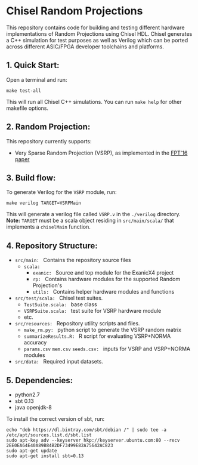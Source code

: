 # Chisel Random Projections

This repository contains code for building and testing different hardware implementations of Random Projections using Chisel HDL. Chisel generates a C++ simulation for test purposes as well as Verilog which can be ported across different ASIC/FPGA developer toolchains and platforms.  


## 1. Quick Start:

Open a terminal and run:

```
make test-all 
```

This will run all Chisel C++ simulations. You can run ``` make help ``` for other makefile options. 

## 2. Random Projection:
This repository currently supports:
  * Very Sparse Random Projection (VSRP), as implemented in the [FPT'16 paper](http://phwl.org/papers/rp_fpt16.pdf)

## 3. Build flow:
To generate Verilog for the ```VSRP``` module, run:

```
make verilog TARGET=VSRPMain
```
This will generate a verilog file called ```VSRP.v``` in the ```./verilog``` directory. **Note:** ```TARGET``` must be a scala object residing in ```src/main/scala/``` that implements a ```chiselMain``` function. 

## 4. Repository Structure:

* `src/main: ` Contains the repository source files 
   * `scala: ` 
      * `exanic: ` Source and top module for the ExanicX4 project
      * `rp: ` Contains hardware modules for the supported Random Projection's
      * `utils: ` Contains helper hardware modules and functions
* `src/test/scala: ` Chisel test suites.
    * `TestSuite.scala: ` base class
    * `VSRPSuite.scala: ` test suite for VSRP hardware module
    * etc.
* `src/resources: ` Repository utility scripts and files.
    * `make_rm.py: ` python script to generate the VSRP random matrix
    * `summarizeResults.R: ` R script for evaluating VSRP+NORMA accuracy
    * `params.csv` `mem.csv` `seeds.csv: ` inputs for VSRP and VSRP+NORMA modules 
* `src/data: ` Required input datasets.

## 5. Dependencies:
* python2.7
* sbt 0.13
* java openjdk-8

To install the correct version of sbt, run:
```
echo "deb https://dl.bintray.com/sbt/debian /" | sudo tee -a /etc/apt/sources.list.d/sbt.list
sudo apt-key adv --keyserver hkp://keyserver.ubuntu.com:80 --recv 2EE0EA64E40A89B84B2DF73499E82A75642AC823
sudo apt-get update
sudo apt-get install sbt=0.13
```



